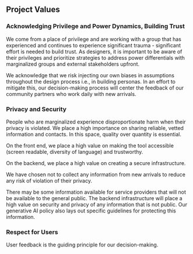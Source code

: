 ## Project Values 

### Acknowledging Privilege and Power Dynamics, Building Trust

We come from a place of privilege and are working with a group that has experienced and continues to experience significant trauma - significant effort is needed to build trust. As designers, it is important to be aware of their privileges and prioritize strategies to address power differentials with marginalized groups and external stakeholders upfront.

We acknowledge that we risk injecting our own biases in assumptions throughout the design process i.e., in building personas. In an effort to mitigate this, our decision-making process will center the feedback of our community partners who work daily with new arrivals.

### Privacy and Security

People who are marginalized experience disproportionate harm when their privacy is violated.
We place a high importance on sharing reliable, vetted information and contacts. In this space, quality over quantity is essential.

On the front end, we place a high value on making the tool accessible (screen readable, diversity of language) and trustworthy.

On the backend, we place a high value on creating a secure infrastructure.

We have chosen not to collect any information from new arrivals to reduce any risk of violation of their privacy.

There may be some information available for service providers that will not be available to the general public. The backend infrastructure will place a high value on security and privacy of any information that is not public. Our generative AI policy also lays out specific guidelines for protecting this information.

### Respect for Users

User feedback is the guiding principle for our decision-making.
